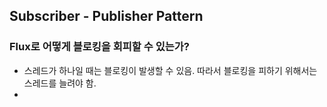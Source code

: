 ## Subscriber - Publisher Pattern

### Flux로 어떻게 블로킹을 회피할 수 있는가?

- 스레드가 하나일 때는 블로킹이 발생할 수 있음. 따라서 블로킹을 피하기 위해서는 스레드를 늘려야 함.
- 